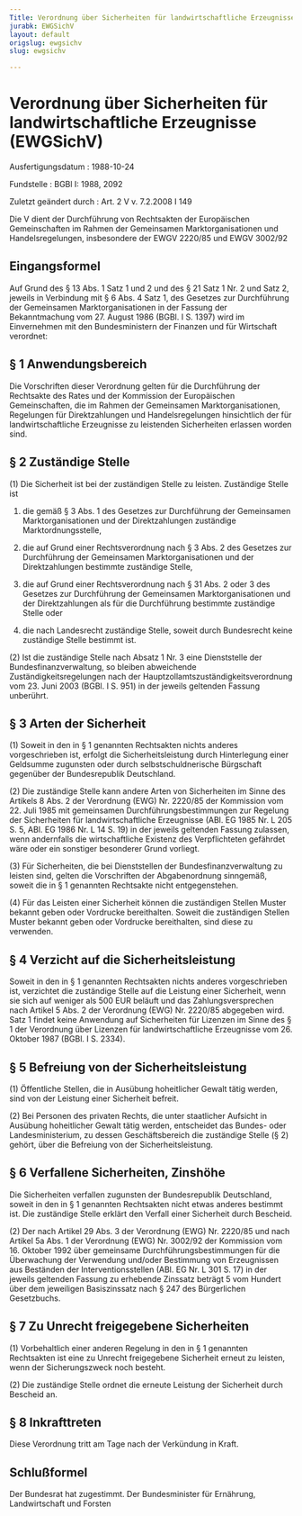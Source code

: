 ```yaml
---
Title: Verordnung über Sicherheiten für landwirtschaftliche Erzeugnisse
jurabk: EWGSichV
layout: default
origslug: ewgsichv
slug: ewgsichv

---
```


# Verordnung über Sicherheiten für landwirtschaftliche Erzeugnisse (EWGSichV)

Ausfertigungsdatum
:   1988-10-24

Fundstelle
:   BGBl I: 1988, 2092

Zuletzt geändert durch
:   Art. 2 V v. 7.2.2008 I 149

Die V dient der Durchführung von Rechtsakten der Europäischen
Gemeinschaften im Rahmen der Gemeinsamen Marktorganisationen und
Handelsregelungen, insbesondere der EWGV 2220/85 und EWGV 3002/92

## Eingangsformel

Auf Grund des § 13 Abs. 1 Satz 1 und 2 und des § 21 Satz 1 Nr. 2 und
Satz 2, jeweils in Verbindung mit § 6 Abs. 4 Satz 1, des Gesetzes zur
Durchführung der Gemeinsamen Marktorganisationen in der Fassung der
Bekanntmachung vom 27. August 1986 (BGBl. I S. 1397) wird im
Einvernehmen mit den Bundesministern der Finanzen und für Wirtschaft
verordnet:

## § 1 Anwendungsbereich

Die Vorschriften dieser Verordnung gelten für die Durchführung der
Rechtsakte des Rates und der Kommission der Europäischen
Gemeinschaften, die im Rahmen der Gemeinsamen Marktorganisationen,
Regelungen für Direktzahlungen und Handelsregelungen hinsichtlich der
für landwirtschaftliche Erzeugnisse zu leistenden Sicherheiten
erlassen worden sind.

## § 2 Zuständige Stelle

(1) Die Sicherheit ist bei der zuständigen Stelle zu leisten.
Zuständige Stelle ist

1.  die gemäß § 3 Abs. 1 des Gesetzes zur Durchführung der Gemeinsamen
    Marktorganisationen und der Direktzahlungen zuständige
    Marktordnungsstelle,


2.  die auf Grund einer Rechtsverordnung nach § 3 Abs. 2 des Gesetzes zur
    Durchführung der Gemeinsamen Marktorganisationen und der
    Direktzahlungen bestimmte zuständige Stelle,


3.  die auf Grund einer Rechtsverordnung nach § 31 Abs. 2 oder 3 des
    Gesetzes zur Durchführung der Gemeinsamen Marktorganisationen und der
    Direktzahlungen als für die Durchführung bestimmte zuständige Stelle
    oder


4.  die nach Landesrecht zuständige Stelle, soweit durch Bundesrecht keine
    zuständige Stelle bestimmt ist.




(2) Ist die zuständige Stelle nach Absatz 1 Nr. 3 eine Dienststelle
der Bundesfinanzverwaltung, so bleiben abweichende
Zuständigkeitsregelungen nach der
Hauptzollamtszuständigkeitsverordnung vom 23. Juni 2003 (BGBl. I S.
951) in der jeweils geltenden Fassung unberührt.

## § 3 Arten der Sicherheit

(1) Soweit in den in § 1 genannten Rechtsakten nichts anderes
vorgeschrieben ist, erfolgt die Sicherheitsleistung durch Hinterlegung
einer Geldsumme zugunsten oder durch selbstschuldnerische Bürgschaft
gegenüber der Bundesrepublik Deutschland.

(2) Die zuständige Stelle kann andere Arten von Sicherheiten im Sinne
des Artikels 8 Abs. 2 der Verordnung (EWG) Nr. 2220/85 der Kommission
vom 22. Juli 1985 mit gemeinsamen Durchführungsbestimmungen zur
Regelung der Sicherheiten für landwirtschaftliche Erzeugnisse (ABl. EG
1985 Nr. L 205 S. 5, ABl. EG 1986 Nr. L 14 S. 19) in der jeweils
geltenden Fassung zulassen, wenn andernfalls die wirtschaftliche
Existenz des Verpflichteten gefährdet wäre oder ein sonstiger
besonderer Grund vorliegt.

(3) Für Sicherheiten, die bei Dienststellen der Bundesfinanzverwaltung
zu leisten sind, gelten die Vorschriften der Abgabenordnung sinngemäß,
soweit die in § 1 genannten Rechtsakte nicht entgegenstehen.

(4) Für das Leisten einer Sicherheit können die zuständigen Stellen
Muster bekannt geben oder Vordrucke bereithalten. Soweit die
zuständigen Stellen Muster bekannt geben oder Vordrucke bereithalten,
sind diese zu verwenden.

## § 4 Verzicht auf die Sicherheitsleistung

Soweit in den in § 1 genannten Rechtsakten nichts anderes
vorgeschrieben ist, verzichtet die zuständige Stelle auf die Leistung
einer Sicherheit, wenn sie sich auf weniger als 500 EUR beläuft und
das Zahlungsversprechen nach Artikel 5 Abs. 2 der Verordnung (EWG) Nr.
2220/85 abgegeben wird. Satz 1 findet keine Anwendung auf Sicherheiten
für Lizenzen im Sinne des § 1 der Verordnung über Lizenzen für
landwirtschaftliche Erzeugnisse vom 26. Oktober 1987 (BGBl. I S.
2334).

## § 5 Befreiung von der Sicherheitsleistung

(1) Öffentliche Stellen, die in Ausübung hoheitlicher Gewalt tätig
werden, sind von der Leistung einer Sicherheit befreit.

(2) Bei Personen des privaten Rechts, die unter staatlicher Aufsicht
in Ausübung hoheitlicher Gewalt tätig werden, entscheidet das Bundes-
oder Landesministerium, zu dessen Geschäftsbereich die zuständige
Stelle (§ 2) gehört, über die Befreiung von der Sicherheitsleistung.

## § 6 Verfallene Sicherheiten, Zinshöhe

Die Sicherheiten verfallen zugunsten der Bundesrepublik Deutschland,
soweit in den in § 1 genannten Rechtsakten nicht etwas anderes
bestimmt ist. Die zuständige Stelle erklärt den Verfall einer
Sicherheit durch Bescheid.

(2) Der nach Artikel 29 Abs. 3 der Verordnung (EWG) Nr. 2220/85 und
nach Artikel 5a Abs. 1 der Verordnung (EWG) Nr. 3002/92 der Kommission
vom 16. Oktober 1992 über gemeinsame Durchführungsbestimmungen für die
Überwachung der Verwendung und/oder Bestimmung von Erzeugnissen aus
Beständen der Interventionsstellen (ABl. EG Nr. L 301 S. 17) in der
jeweils geltenden Fassung zu erhebende Zinssatz beträgt 5 vom Hundert
über dem jeweiligen Basiszinssatz nach § 247 des Bürgerlichen
Gesetzbuchs.

## § 7 Zu Unrecht freigegebene Sicherheiten

(1) Vorbehaltlich einer anderen Regelung in den in § 1 genannten
Rechtsakten ist eine zu Unrecht freigegebene Sicherheit erneut zu
leisten, wenn der Sicherungszweck noch besteht.

(2) Die zuständige Stelle ordnet die erneute Leistung der Sicherheit
durch Bescheid an.

## § 8 Inkrafttreten

Diese Verordnung tritt am Tage nach der Verkündung in Kraft.

## Schlußformel

Der Bundesrat hat zugestimmt.
Der Bundesminister für Ernährung, Landwirtschaft und Forsten

